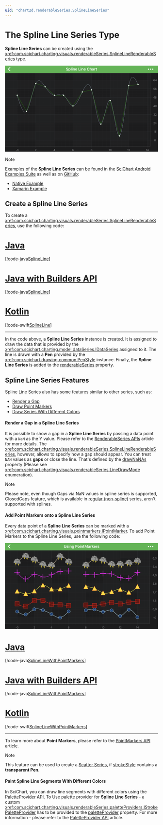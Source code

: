 ```yaml
---
uid: "chart2d.renderableSeries.SplineLineSeries"
---
```


# The Spline Line Series Type
**Spline Line Series** can be created using the <xref:com.scichart.charting.visuals.renderableSeries.SplineLineRenderableSeries> type.

![Spline Line Series Type](images/spline-line-chart.png)

> [!NOTE] 
> Examples of the **Spline Line Series** can be found in the [SciChart Android Examples Suite](https://www.scichart.com/examples/android-chart/) as well as on [GitHub](https://github.com/ABTSoftware/SciChart.Android.Examples):
> - [Native Example](https://www.scichart.com/example/android-chart/android-spline-line-chart-example/)
> - [Xamarin Example](https://www.scichart.com/example/xamarin-chart/xamarin-spline-line-chart-example/)

## Create a Spline Line Series
To create a <xref:com.scichart.charting.visuals.renderableSeries.SplineLineRenderableSeries>, use the following code:

# [Java](#tab/java)
[!code-java[SplineLine](../../../samples/sandbox/app/src/main/java/com/scichart/docsandbox/examples/java/series2d/SplineLineSeries2D.java#Example)]
# [Java with Builders API](#tab/javaBuilder)
[!code-java[SplineLine](../../../samples/sandbox/app/src/main/java/com/scichart/docsandbox/examples/javaBuilder/series2d/SplineLineSeries2D.java#Example)]
# [Kotlin](#tab/kotlin)
[!code-swift[SplineLine](../../../samples/sandbox/app/src/main/java/com/scichart/docsandbox/examples/kotlin/series2d/SplineLineSeries2D.kt#Example)]
***

In the code above, a **Spline Line Series** instance is created. It is assigned to draw the data that is provided by the <xref:com.scichart.charting.model.dataSeries.IDataSeries> assigned to it. The line is drawn with a **Pen** provided by the <xref:com.scichart.drawing.common.PenStyle> instance. Finally, the **Spline Line Series** is added to the [renderableSeries](xref:com.scichart.charting.visuals.ISciChartSurface.getRenderableSeries()) property.

## Spline Line Series Features
Spline Line Series also has some features similar to other series, such as:
- [Render a Gap](#render-a-gap-in-a-spline-line-series)
- [Draw Point Markers](#add-point-markers-onto-a-spline-line-series)
- [Draw Series With Different Colors](#paint-spline-line-segments-with-different-colors)

#### Render a Gap in a Spline Line Series
It is possible to show a gap in a **Spline Line Series** by passing a data point with a `NaN` as the Y value. Please refer to the [RenderableSeries APIs](xref:chart2d.2DChartTypes#adding-a-gap-onto-a-renderableseries) article for more details. The <xref:com.scichart.charting.visuals.renderableSeries.SplineLineRenderableSeries>, however, allows to specify how a gap should appear. You can treat `NAN` values as **gaps** or close the line. That's defined by the [drawNaNAs](xref:com.scichart.charting.visuals.renderableSeries.BaseRenderableSeries.setDrawNaNAs(com.scichart.charting.visuals.renderableSeries.LineDrawMode)) property (Please see <xref:com.scichart.charting.visuals.renderableSeries.LineDrawMode> enumeration).

> [!NOTE] 
> Please note, even though Gaps via NaN values in spline series is supported, ClosedGaps feature, which is available in [regular (non-spline)](xref:chart2d.renderableSeries.LineSeries) series, aren't supported with splines.

#### Add Point Markers onto a Spline Line Series
Every data point of a **Spline Line Series** can be marked with a <xref:com.scichart.charting.visuals.pointmarkers.IPointMarker>. To add Point Markers to the Spline Line Series, use the following code:

![Point Markers](images/spline-point-markers-example.png)

# [Java](#tab/java)
[!code-java[SplineLineWithPointMarkers](../../../samples/sandbox/app/src/main/java/com/scichart/docsandbox/examples/java/series2d/SplineLineSeriesWithPointMarkers2D.java#Example)]
# [Java with Builders API](#tab/javaBuilder)
[!code-java[SplineLineWithPointMarkers](../../../samples/sandbox/app/src/main/java/com/scichart/docsandbox/examples/javaBuilder/series2d/SplineLineSeriesWithPointMarkers2D.java#Example)]
# [Kotlin](#tab/kotlin)
[!code-swift[SplineLineWithPointMarkers](../../../samples/sandbox/app/src/main/java/com/scichart/docsandbox/examples/kotlin/series2d/SplineLineSeriesWithPointMarkers2D.kt#Example)]
***

To learn more about **Point Markers**, please refer to the [PointMarkers API](xref:chart2d.PointMarkerAPI) article.

> [!NOTE] 
> This feature can be used to create a [Scatter Series](xref:chart2d.renderableSeries.ScatterSeries), if [strokeStyle](xref:com.scichart.charting.visuals.renderableSeries.BaseRenderableSeries.setStrokeStyle(com.scichart.drawing.common.PenStyle)) contains a **transparent Pen**.

#### Paint Spline Line Segments With Different Colors
In SciChart, you can draw line segments with different colors using the [PaletteProvider API](xref:chart2d.PaletteProviderAPI). 
To Use palette provider for **Spline Line Series** - a custom <xref:com.scichart.charting.visuals.renderableSeries.paletteProviders.IStrokePaletteProvider> has to be provided to the [paletteProvider](xref:com.scichart.charting.visuals.renderableSeries.IRenderableSeries.setPaletteProvider(com.scichart.charting.visuals.renderableSeries.paletteProviders.IPaletteProvider)) property. For more information - please refer to the [PaletteProvider API](xref:chart2d.PaletteProviderAPI) article.
